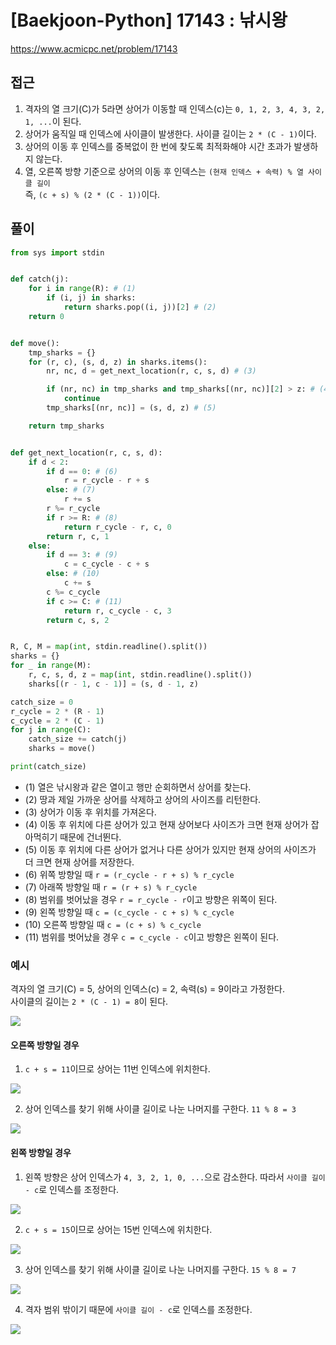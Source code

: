 [Baekjoon-Python] 17143 : 낚시왕
=
<https://www.acmicpc.net/problem/17143>


접근
--


1. 격자의 열 크기(C)가 5라면 상어가 이동할 때 인덱스(c)는 `0, 1, 2, 3, 4, 3, 2, 1, ...`이 된다.
2. 상어가 움직일 때 인덱스에 사이클이 발생한다. 사이클 길이는 `2 * (C - 1)`이다.
3. 상어의 이동 후 인덱스를 중복없이 한 번에 찾도록 최적화해야 시간 초과가 발생하지 않는다.
4. 열, 오른쪽 방향 기준으로 상어의 이동 후 인덱스는 `(현재 인덱스 + 속력) % 열 사이클 길이`  
즉, `(c + s) % (2 * (C - 1))`이다.


풀이
--



```python
from sys import stdin


def catch(j):
    for i in range(R): # (1)
        if (i, j) in sharks:
            return sharks.pop((i, j))[2] # (2)
    return 0


def move():
    tmp_sharks = {}
    for (r, c), (s, d, z) in sharks.items():
        nr, nc, d = get_next_location(r, c, s, d) # (3)

        if (nr, nc) in tmp_sharks and tmp_sharks[(nr, nc)][2] > z: # (4)
            continue
        tmp_sharks[(nr, nc)] = (s, d, z) # (5)

    return tmp_sharks


def get_next_location(r, c, s, d):
    if d < 2:
        if d == 0: # (6)
            r = r_cycle - r + s
        else: # (7)
            r += s
        r %= r_cycle
        if r >= R: # (8)
            return r_cycle - r, c, 0
        return r, c, 1
    else:
        if d == 3: # (9)
            c = c_cycle - c + s
        else: # (10)
            c += s
        c %= c_cycle
        if c >= C: # (11)
            return r, c_cycle - c, 3
        return c, s, 2


R, C, M = map(int, stdin.readline().split())
sharks = {}
for _ in range(M):
    r, c, s, d, z = map(int, stdin.readline().split())
    sharks[(r - 1, c - 1)] = (s, d - 1, z)

catch_size = 0
r_cycle = 2 * (R - 1)
c_cycle = 2 * (C - 1)
for j in range(C):
    catch_size += catch(j)
    sharks = move()

print(catch_size)
```


* (1\) 열은 낚시왕과 같은 열이고 행만 순회하면서 상어를 찾는다.
* (2\) 땅과 제일 가까운 상어를 삭제하고 상어의 사이즈를 리턴한다.
* (3\) 상어가 이동 후 위치를 가져온다.
* (4\) 이동 후 위치에 다른 상어가 있고 현재 상어보다 사이즈가 크면 현재 상어가 잡아먹히기 때문에 건너뛴다.
* (5\) 이동 후 위치에 다른 상어가 없거나 다른 상어가 있지만 현재 상어의 사이즈가 더 크면 현재 상어를 저장한다.
* (6\) 위쪽 방향일 때 `r = (r_cycle - r + s) % r_cycle`
* (7\) 아래쪽 방향일 때 `r = (r + s) % r_cycle`
* (8\) 범위를 벗어났을 경우 `r = r_cycle - r`이고 방향은 위쪽이 된다.
* (9\) 왼쪽 방향일 때 `c = (c_cycle - c + s) % c_cycle`
* (10\) 오른쪽 방향일 때 `c = (c + s) % c_cycle`
* (11\) 범위를 벗어났을 경우 `c = c_cycle - c`이고 방향은 왼쪽이 된다.


### 예시


격자의 열 크기(C) \= 5, 상어의 인덱스(c) \= 2, 속력(s) \= 9이라고 가정한다.  
사이클의 길이는 `2 * (C - 1) = 8`이 된다.


![](https://blog.kakaocdn.net/dn/bv72Ai/btsDJkHn9f0/SqwG2tGQWKDFS7bv5go8pk/img.png)



#### 오른쪽 방향일 경우


1. `c + s = 11`이므로 상어는 11번 인덱스에 위치한다.


![](https://blog.kakaocdn.net/dn/N9EQu/btsDLIUNIGu/YZNd26mSGbtBwwdhDlDdK0/img.png)



2. 상어 인덱스를 찾기 위해 사이클 길이로 나눈 나머지를 구한다. `11 % 8 = 3`


![](https://blog.kakaocdn.net/dn/cKYEbj/btsDLr6BYLI/wdpevyJ6kwdQ9k3XIwz6J0/img.png)



#### 왼쪽 방향일 경우


1. 왼쪽 방향은 상어 인덱스가 `4, 3, 2, 1, 0, ...`으로 감소한다. 따라서 `사이클 길이 - c`로 인덱스를 조정한다.


![](https://blog.kakaocdn.net/dn/lq8Xd/btsDQ4pbPPl/gctt0Xk2YpD98q8Ha2jko0/img.png)



2. `c + s = 15`이므로 상어는 15번 인덱스에 위치한다.


![](https://blog.kakaocdn.net/dn/AEHHL/btsDQTH1T2Z/pz0uKOyNvhuHqzfblyRyAk/img.png)



3. 상어 인덱스를 찾기 위해 사이클 길이로 나눈 나머지를 구한다. `15 % 8 = 7`


![](https://blog.kakaocdn.net/dn/ctjHQi/btsDQUAdViJ/aMn9tdYy36DlBw6gWpE9B1/img.png)



4. 격자 범위 밖이기 때문에 `사이클 길이 - c`로 인덱스를 조정한다.


![](https://blog.kakaocdn.net/dn/bmDaoY/btsDQ6UQphx/d6bilCnY1amjNgLXQEBEkK/img.png)


